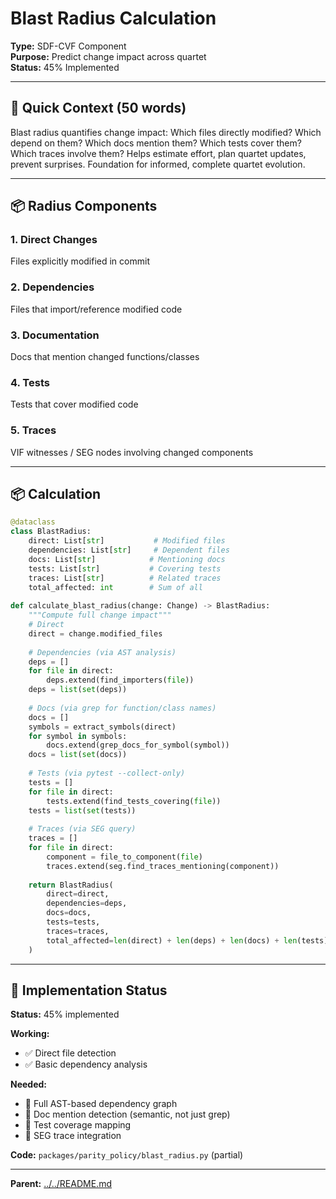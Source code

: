 # Blast Radius Calculation

**Type:** SDF-CVF Component  
**Purpose:** Predict change impact across quartet  
**Status:** 45% Implemented

---

## 🎯 **Quick Context (50 words)**

Blast radius quantifies change impact: Which files directly modified? Which depend on them? Which docs mention them? Which tests cover them? Which traces involve them? Helps estimate effort, plan quartet updates, prevent surprises. Foundation for informed, complete quartet evolution.

---

## 📦 **Radius Components**

### **1. Direct Changes**
Files explicitly modified in commit

### **2. Dependencies**
Files that import/reference modified code

### **3. Documentation**
Docs that mention changed functions/classes

### **4. Tests**
Tests that cover modified code

### **5. Traces**
VIF witnesses / SEG nodes involving changed components

---

## 📦 **Calculation**

```python
@dataclass
class BlastRadius:
    direct: List[str]           # Modified files
    dependencies: List[str]     # Dependent files
    docs: List[str]            # Mentioning docs
    tests: List[str]           # Covering tests
    traces: List[str]          # Related traces
    total_affected: int        # Sum of all
    
def calculate_blast_radius(change: Change) -> BlastRadius:
    """Compute full change impact"""
    # Direct
    direct = change.modified_files
    
    # Dependencies (via AST analysis)
    deps = []
    for file in direct:
        deps.extend(find_importers(file))
    deps = list(set(deps))
    
    # Docs (via grep for function/class names)
    docs = []
    symbols = extract_symbols(direct)
    for symbol in symbols:
        docs.extend(grep_docs_for_symbol(symbol))
    docs = list(set(docs))
    
    # Tests (via pytest --collect-only)
    tests = []
    for file in direct:
        tests.extend(find_tests_covering(file))
    tests = list(set(tests))
    
    # Traces (via SEG query)
    traces = []
    for file in direct:
        component = file_to_component(file)
        traces.extend(seg.find_traces_mentioning(component))
    
    return BlastRadius(
        direct=direct,
        dependencies=deps,
        docs=docs,
        tests=tests,
        traces=traces,
        total_affected=len(direct) + len(deps) + len(docs) + len(tests) + len(traces)
    )
```

---

## 🔧 **Implementation Status**

**Status:** 45% implemented

**Working:**
- ✅ Direct file detection
- ✅ Basic dependency analysis

**Needed:**
- 🔄 Full AST-based dependency graph
- 🔄 Doc mention detection (semantic, not just grep)
- 🔄 Test coverage mapping
- 🔄 SEG trace integration

**Code:** `packages/parity_policy/blast_radius.py` (partial)

---

**Parent:** [../../README.md](../../README.md)

